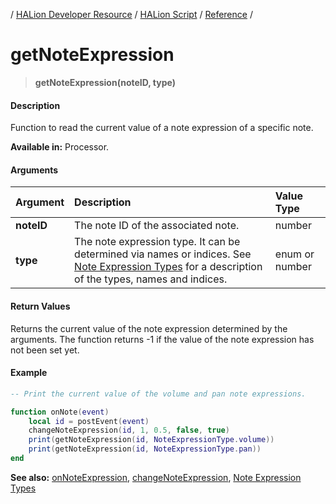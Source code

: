 / [HALion Developer Resource](../../HALion-Developer-Resource.md) / [HALion Script](./HALion-Script.md) / [Reference](./Reference.md) /

# getNoteExpression

>**getNoteExpression(noteID, type)**

#### Description

Function to read the current value of a note expression of a specific note.

**Available in:** Processor.

#### Arguments

|Argument|Description|Value Type|
|:-|:-|:-|
|**noteID**|The note ID of the associated note.|number|
|**type**|The note expression type. It can be determined via names or indices. See [Note Expression Types](./Note-Expression-Types.md) for a description of the types, names and indices.|enum or number|

#### Return Values

Returns the current value of the note expression determined by the arguments. The function returns -1 if the value of the note expression has not been set yet.

#### Example

```lua
-- Print the current value of the volume and pan note expressions.

function onNote(event)
    local id = postEvent(event)
    changeNoteExpression(id, 1, 0.5, false, true)
    print(getNoteExpression(id, NoteExpressionType.volume))
    print(getNoteExpression(id, NoteExpressionType.pan))
end
```

**See also:** [onNoteExpression](./onNoteExpression.md), [changeNoteExpression](./changeNoteExpression.md), [Note Expression Types](./Note-Expression-Types.md)